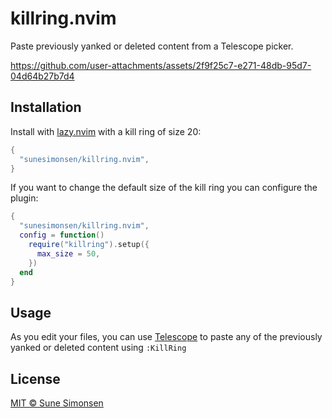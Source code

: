# killring.nvim

Paste previously yanked or deleted content from a Telescope picker.

https://github.com/user-attachments/assets/2f9f25c7-e271-48db-95d7-04d64b27b7d4

## Installation

Install with [lazy.nvim](https://github.com/folke/lazy.nvim) with a kill ring of
size 20:

```lua
{
  "sunesimonsen/killring.nvim",
}
```

If you want to change the default size of the kill ring you can configure the
plugin:

```lua
{
  "sunesimonsen/killring.nvim",
  config = function()
    require("killring").setup({
      max_size = 50,
    })
  end
}
```

## Usage

As you edit your files, you can use
[Telescope](https://github.com/nvim-telescope/telescope.nvim) to paste any of
the previously yanked or deleted content using `:KillRing`

## License

[MIT © Sune Simonsen](./LICENSE)
